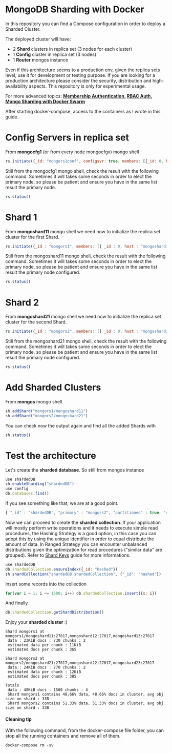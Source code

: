 # MongoDB Sharding with Docker

In this repository you can find a Compose configuration in order to deploy a Sharded Cluster.

The deployed cluster will have:

- 2 **Shard** clusters in replica set (3 nodes for each cluster)
- 1 **Config** cluster in replica set (3 nodes)
- 1 **Router** mongos instance

Even if this architecture seems to a production env, given the replica sets level, use it for development or testing purpose. If you are looking for a production architecture please consider the security, distribution and high-availability aspects. This repository is only for experimental usage.

For more advanced topics: **[Membership Authentication](https://docs.mongodb.com/manual/core/security-internal-authentication/), [RBAC Auth](https://docs.mongodb.com/manual/core/authorization/), [Mongo Sharding with Docker Swarm](https://stefanprodan.com/2018/bootstrap-mongo-clusters-docker-swarm/)**

After starting docker-compose, access to the containers as I wrote in this guide.

# Config Servers in replica set


From **mongocfg1** (or from every node mongocfgx) mongo shell

```js
rs.initiate({_id: "mongors1conf", configsvr: true, members: [{_id: 0, host: "mongocfg1"},{_id: 1, host: "mongocfg2"}, {_id: 2, host : "mongocfg3"}]})
```

Still from the mongocfg1 mongo shell, check the result with the following command. Sometimes it will takes some seconds in order to elect the primary node, so please be patient and ensure you have in the same list result the primary node.

```js
rs.status()
```

# Shard 1

From **mongoshard11** mongo shell we need now to initialize the replica set cluster for the first Shard.

```js
rs.initiate({_id : "mongors1", members: [{ _id : 0, host : "mongoshard11" },{ _id : 1, host : "mongoshard12" },{ _id : 2, host : "mongoshard13" }]})
```

Still from the mongoshard11 mongo shell, check the result with the following command. Sometimes it will takes some seconds in order to elect the primary node, so please be patient and ensure you have in the same list result the primary node configured.

```js
rs.status()
```

# Shard 2

From **mongoshard21** mongo shell we need now to initialize the replica set cluster for the second Shard.

```js
rs.initiate({_id : "mongors2", members: [{ _id : 0, host : "mongoshard21" },{ _id : 1, host : "mongoshard22" },{ _id : 2, host : "mongoshard23" }]})
```

Still from the mongoshard21 mongo shell, check the result with the following command. Sometimes it will takes some seconds in order to elect the primary node, so please be patient and ensure you have in the same list result the primary node configured.

```js
rs.status()
```

# Add Sharded Clusters

From **mongos** mongo shell

```js
sh.addShard("mongors1/mongoshard11")
sh.addShard("mongors2/mongoshard21")
```

You can check now the output again and find all the added Shards with

```js
sh.status()
```

# Test the architecture

Let's create the **sharded database**. So still from mongos instance

```js
use shardedDB
sh.enableSharding("shardedDB")
use config
db.databases.find()
```

If you see something like that, we are at a good point.

```js
{ "_id" : "shardedDB", "primary" : "mongors2", "partitioned" : true, "version" : { "uuid" : UUID("14477fea-536a-47a7-9e9d-0201ea2b85f1"), "lastMod" : 1 } }
```

Now we can proceed to create the **sharded collection**. If your application will mostly perform write operations and it needs to execute simple read procedures, the Hashing Strategy is a good option, in this case you can adopt this by using the unique identifier in order to equal distribute the amount of data. In Ranged Strategy you can encounter unbalanced distributions given the optimization for read procedures ("similar data" are grouped). Refer to [Shard Keys](https://docs.mongodb.com/manual/core/sharding-shard-key/) guide for more informations.

```js
use shardedDB
db.shardedCollection.ensureIndex({_id: "hashed"})
sh.shardCollection("shardedDB.shardedCollection", {"_id": "hashed"})
```

Insert some records into the collection

```js
for(var i = 1; i <= 1500; i++) db.shardedCollection.insert({x: i})
```

And finally

```js
db.shardedCollection.getShardDistribution()
```

Enjoy your **sharded cluster** :)

```console
Shard mongors1 at mongors1/mongoshard11:27017,mongoshard12:27017,mongoshard13:27017
 data : 23KiB docs : 730 chunks : 2
 estimated data per chunk : 11KiB
 estimated docs per chunk : 365

Shard mongors2 at mongors2/mongoshard21:27017,mongoshard22:27017,mongoshard23:27017
 data : 24KiB docs : 770 chunks : 2
 estimated data per chunk : 12KiB
 estimated docs per chunk : 385

Totals
 data : 48KiB docs : 1500 chunks : 4
 Shard mongors1 contains 48.66% data, 48.66% docs in cluster, avg obj size on shard : 33B
 Shard mongors2 contains 51.33% data, 51.33% docs in cluster, avg obj size on shard : 33B
```


#### Cleaning tip

With the following command, from the docker-compose file folder, you can stop all the running containers and remove all of them.

```console
docker-compose rm -sv
```
